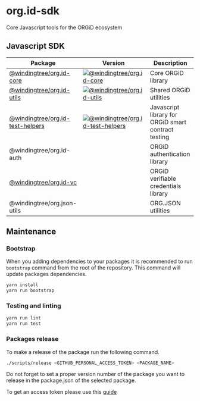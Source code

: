 # org.id-sdk
Core Javascript tools for the ORGiD ecosystem

## Javascript SDK

| Package  | Version | Description  |
|---|---|---|
| [@windingtree/org.id-core](packages/core#readme) | [![@windingtree/org.id-core](https://img.shields.io/npm/v/@windingtree/org.id-core.svg)](https://www.npmjs.com/package/@windingtree/org.id-core) | Core ORGiD library |
| [@windingtree/org.id-utils](packages/utils#readme) | [![@windingtree/org.id-utils](https://img.shields.io/npm/v/@windingtree/org.id-utils.svg)](https://www.npmjs.com/package/@windingtree/org.id-utils) | Shared ORGiD utilities |
| [@windingtree/org.id-test-helpers](packages/test-helpers#readme) | [![@windingtree/org.id-test-helpers](https://img.shields.io/npm/v/@windingtree/org.id-test-helpers.svg)](https://www.npmjs.com/package/@windingtree/org.id-test-helpers) | Javascript library for ORGiD smart contract testing |
| @windingtree/org.id-auth |  | ORGiD authentication library |
| [@windingtree/org.id-vc](packages/vc#readme) |  | ORGiD verifiable credentials library |
| @windingtree/org.json-utils |  | ORG.JSON utilities |

## Maintenance

### Bootstrap

When you adding dependencies to your packages it is recommended to run `bootstrap` command from the root of the repository. This command will update packages dependencies.

```bash
yarn install
yarn run bootstrap
```

### Testing and linting

```bash
yarn run lint
yarn run test
```

### Packages release

To make a release of the package run the following command.

```bash
./scripts/release <GITHUB_PERSONAL_ACCESS_TOKEN> <PACKAGE_NAME>
```

Do not forget to set a proper version number of the package you want to release in the package.json of the selected package.

To get an access token please use this [guide](https://docs.github.com/en/github/authenticating-to-github/creating-a-personal-access-token)
